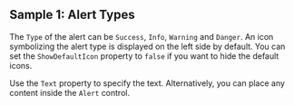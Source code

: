## Sample 1: Alert Types

The `Type` of the alert can be `Success`, `Info`, `Warning` and `Danger`. An icon symbolizing the alert type is displayed on the left side by default. You can set the `ShowDefaultIcon` property to `false` if you want to hide the default icons.

Use the `Text` property to specify the text. Alternatively, you can place any content inside the `Alert` control.